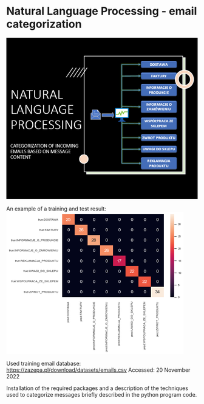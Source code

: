 #  Natural Language Processing - email categorization

![Example](image.png)

An example of a training and test result:
![Result](result.png)

Used training email database: https://zazepa.pl/download/datasets/emails.csv
Accessed: 20 November 2022

Installation of the required packages and a description of the techniques used to categorize messages briefly described in the python program code.




